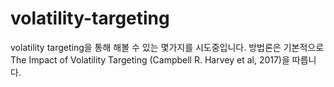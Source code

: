 # volatility-targeting

volatility targeting을 통해 해볼 수 있는 몇가지를 시도중입니다. 방법론은 기본적으로 The Impact of Volatility Targeting (Campbell R. Harvey et al, 2017)을 따릅니다. 
